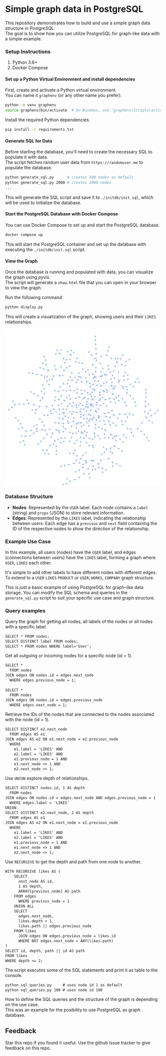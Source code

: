 # Simple graph data in PostgreSQL
This repository demonstrates how to build and use a simple graph data structure in *PostgreSQL*.  
The goal is to show how you can utilize PostgreSQL for graph-like data with a simple example.

### Setup Instructions

1. Python 3.6+  
2. Docker Compose

#### Set up a Python Virtual Environment and install dependencies

First, create and activate a Python virtual environment.  
You can name it `graphenv` (or any other name you prefer).

```bash
python -m venv graphenv
source graphenv/bin/activate  # On Windows, use 'graphenv\Scripts\activate'
```

Install the required Python dependencies.

```bash
pip install -r requirements.txt
```

#### Generate SQL for Data

Before starting the database, you'll need to create the necessary SQL to populate it with data.  
The script fetches random user data from `https://randomuser.me` to populate the database.

```bash
python generate_sql.py      # creates 500 nodes as default
python generate_sql.py 2000 # creates 2000 nodes
...
```

This will generate the SQL script and save it to `./initdb/init.sql`, which will be used to initialize the database.

#### Start the PostgreSQL Database with Docker Compose

You can use Docker Compose to set up and start the PostgreSQL database.

```bash
docker compose up
```

This will start the PostgreSQL container and set up the database with executing the `./initdb/init.sql` script.

#### View the Graph

Once the database is running and populated with data, you can visualize the graph using *pyvis*.  
The script will generate a `show.html` file that you can open in your browser to view the graph.

Run the following command:

```bash
python display.py
```

This will create a visualization of the graph, showing users and their `LIKES` relationships.

![graph screenshot](graph.png "Graph Screenshot")

### Database Structure

- **Nodes**: Represented by the `USER` label. Each node contains a `label` (string) and `props` (JSON) to store relevant information.
- **Edges**: Represented by the `LIKES` label, indicating the relationship between users. Each edge has a `previous` and `next` field containing the ID of the respective nodes to show the direction of the relationship.

### Example Use Case

In this example, all users (nodes) have the `USER` label, and edges (connections between users) have the `LIKES` label, forming a graph where `USER`, `LIKES` each other.

It's simple to add other labels to have different nodes with different edges.  
To extend to a `USER` `LIKES` `PRODUCT` or `USER`, `WORKS`, `COMPANY` graph structure.

This is just a basic example of using PostgreSQL for graph-like data storage. You can modify the SQL schema and queries in the `generate_sql.py` script to suit your specific use case and graph structure.

### Query examples

Query the graph for getting all nodes, all labels of the nodes or all nodes with a specific label.

    SELECT * FROM nodes;
    SELECT DISTINCT label FROM nodes;
    SELECT * FROM nodes WHERE label='User';

Get all outgoing or incoming nodes for a specific node (id = 1).

    SELECT *
      FROM nodes
    JOIN edges ON nodes.id = edges.next_node
      WHERE edges.previous_node = 1;

    SELECT *
      FROM nodes
    JOIN edges ON nodes.id = edges.previous_node
      WHERE edges.next_node = 1;

Retrieve the IDs of the nodes that are connected to the nodes associated with the node (id = 1).

    SELECT DISTINCT e2.next_node
      FROM edges AS e1 
    JOIN edges AS e2 ON e1.next_node = e2.previous_node 
      WHERE 
        e1.label = 'LIKES' AND 
        e2.label = 'LIKES' AND 
        e1.previous_node = 1 AND 
        e1.next_node <> 1 AND 
        e2.next_node <> 1;

Use `UNION` explore depth of relationships.

    SELECT DISTINCT nodes.id, 1 AS depth
      FROM nodes 
    JOIN edges ON nodes.id = edges.next_node AND edges.previous_node = 1 
      WHERE edges.label = 'LIKES'    
    UNION
    SELECT DISTINCT e2.next_node, 2 AS depth
      FROM edges AS e1 
    JOIN edges AS e2 ON e1.next_node = e2.previous_node 
      WHERE 
        e1.label = 'LIKES' AND         
        e2.label = 'LIKES' AND 
        e1.previous_node = 1 AND 
        e1.next_node <> 1 AND 
        e2.next_node <> 1;

Use `RECURSIVE` to get the depth and path from one node to another.

    WITH RECURSIVE likes AS (
        SELECT
          next_node AS id,
          1 AS depth,
          ARRAY[previous_node] AS path
        FROM edges
          WHERE previous_node = 1
        UNION ALL
        SELECT
          edges.next_node,
          likes.depth + 1,
          likes.path || edges.previous_node
        FROM likes
          JOIN edges ON edges.previous_node = likes.id
          WHERE NOT edges.next_node = ANY(likes.path)
    )
    SELECT id, depth, path || id AS path
    FROM likes
    WHERE depth <= 2;

The script executes some of the SQL statements and print it as table to the console.

    python sql_queries.py     # uses node id 1 as default
    python sql_queries.py 100 # uses node id 100

How to define the SQL queries and the structure of the graph is depending on the use case.  
This was an example for the posibility to use PostgreSQL as graph database.

## Feedback
Star this repo if you found it useful. Use the github issue tracker to give feedback on this repo.